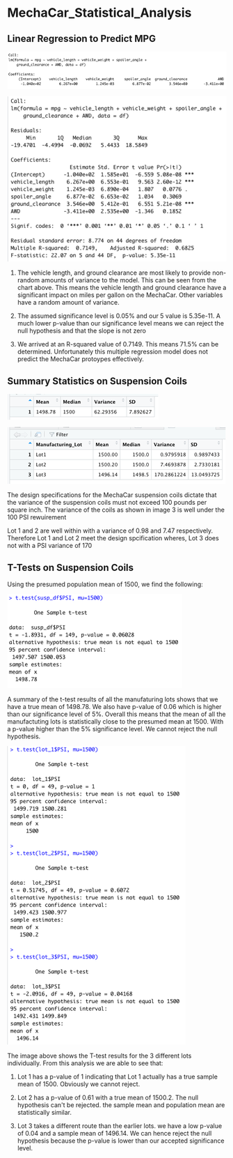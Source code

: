 # MechaCar_Statistical_Analysis

## Linear Regression to Predict MPG
![Image 1](Resources/image1.png "Image 1")

![Image 2](Resources/image2.png "Image 2")

1. The vehicle length, and ground clearance are most likely to provide non-random amounts of variance to the model. This can be seen from the chart above.  This means the vehicle length and ground clearance have a significant impact on miles per gallon on the MechaCar. Other variables have a random amount of variance.

1. The assumed significance level is 0.05% and our 5 value is 5.35e-11. A much lower p-value than our significance level means we can reject the null hypothesis and that the slope is not zero  

1. We arrived at an R-squared value of 0.7149. This means 71.5% can be determined. Unfortunately this multiple regression model does not predict the MechaCar protoypes effectively.

## Summary Statistics on Suspension Coils
![Image 3](Resources/image3.png "Image 3")

![Image 4](Resources/image4.png "Image 4")

The design specifications for the MechaCar suspension coils dictate that the variance of the suspension coils must not exceed 100 pounds per square inch. The variance of the coils as shown in image 3 is well under the 100 PSI rewuirement  

Lot 1 and 2 are well within with a variance of 0.98 and 7.47 respectively. Therefore Lot 1 and Lot 2 meet the design spcification wheres, Lot 3 does not with a PSI variance of 170

## T-Tests on Suspension Coils

Using the presumed population mean of 1500, we find the following:

![Image 5](Resources/image5.png "Image 5")

A summary of the t-test results of all the manufaturing lots shows that we have a true mean of 1498.78. We also have p-value of 0.06 which is higher than our significance level of 5%. Overall this means that the mean of all the manufactuting lots is statistically close to the presumed mean at 1500. With a p-value higher than the 5% significance level. We cannot reject the null hypothesis.

![Image 6](Resources/image6.png "Image 6")

The image above shows the T-test results for the 3 different lots individually. From this analysis we are able to see that:

1. Lot 1 has a p-value of 1 indicating that Lot 1 actually has a true sample mean of 1500. Obviously we cannot reject. 

1. Lot 2 has a p-value of 0.61  with a true mean of 1500.2. The null hypothesis can't be rejected. the sample mean and population mean are statistically similar.

1. Lot 3 takes a different route than the earlier lots. we have a low p-value of 0.04 and a sample mean of 1496.14. We can hence reject the null hypothesis because the p-value is lower than our accepted significance level. 